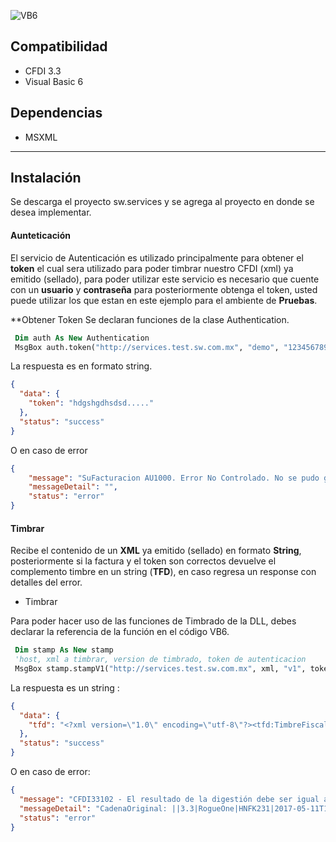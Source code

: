 
![VB6](http://findicons.com/files/icons/1803/msdn/128/ms_visual_studio.png)



Compatibilidad
-------------
* CFDI 3.3
* Visual Basic 6

Dependencias
------------
* MSXML


----------------
Instalaci&oacute;n
---------
Se descarga el proyecto sw.services y se agrega al proyecto en donde se desea implementar.



#### Aunteticaci&oacute;n #####
El servicio de Autenticación es utilizado principalmente para obtener el **token** el cual sera utilizado para poder timbrar nuestro CFDI (xml) ya emitido (sellado), para poder utilizar este servicio es necesario que cuente con un **usuario** y **contraseña** para posteriormente obtenga el token, usted puede utilizar los que estan en este ejemplo para el ambiente de **Pruebas**.


**Obtener Token
Se declaran funciones de la clase Authentication.

```vb
 Dim auth As New Authentication
 MsgBox auth.token("http://services.test.sw.com.mx", "demo", "123456789")
```
La respuesta es en formato string.

```json
{
  "data": {
    "token": "hdgshgdhsdsd....."
  },
  "status": "success"
}
```

O en caso de error

```json
{
    "message": "SuFacturacion AU1000. Error No Controlado. No se pudo generar el token de autenticación.",
    "messageDetail": "",
    "status": "error"
}
```

#### Timbrar #####
Recibe el contenido de un **XML** ya emitido (sellado) en formato **String**,    posteriormente si la factura y el token son correctos devuelve el complemento timbre en un string (**TFD**), en caso regresa un response con detalles del error.


* Timbrar

Para poder hacer uso de las funciones de Timbrado de la DLL, debes declarar la referencia de la función en el código VB6.
```vb
 Dim stamp As New stamp
 'host, xml a timbrar, version de timbrado, token de autenticacion
 MsgBox stamp.stampV1("http://services.test.sw.com.mx", xml, "v1", token)

```

La respuesta es un string :

```json
{
  "data": {
    "tfd": "<?xml version=\"1.0\" encoding=\"utf-8\"?><tfd:TimbreFiscalDigital xsi:schemaLocation=\"http://www.sat.gob.mx/TimbreFiscalDigital http://www.sat.gob.mx/sitio_internet/cfd/TimbreFiscalDigital/TimbreFiscalDigitalv11.xsd\" Version=\"1.1\" UUID=\"e29e4be7-e2d9-4d94-a2f8-81e30c893394\" FechaTimbrado=\"2017-05-11T17:56:00\" RfcProvCertif=\"AAA010101AAA\" SelloCFD=\"YHvkKPCGUhxHRoqk8vAnNeiHVNo5KaGYa3EBU1yMOiiTNnUASQJZxFkNbn52RUMtnepI1IAXDh7FlqCm5Vjofh3vLSJFCl8A+KUYO/GRoiYXOqwPpIhBMs9JPDXnshQzgDeL4NCd6/dSuQj3hdCVZCPgUnyYjRaFUBtqfJKTuIyP3n1o0QHq9pNvQTe+I6pumMcZoK2cWsFcgj3gZ++qO/SeV8bcWpXWGVQ43dvMCggI/z3q6sMTli6TcqoLYjS/aXmtKcPXE7Lay9uEGUNXlRaNDeGFyhtRh4ABGcFzIUuOVu1aPoq5s9wX81CaYx7hgTHFg74vNVGmxbTUwMbDSg==\" NoCertificadoSAT=\"20001000000300022323\" SelloSAT=\"bMiJXKzuMoEpOS1JKY2k+WMVEwXzhT5sNx2/WkNpp6OmoXVoahVsrBQLCCuwSbusQWIpueRRL1b8s3OoLdDDqYBKPfPIBqmwa3ZpbAQCcwv91+mMKyraDGBViXLZLhvGE7hy+tiH7PE632CjS5gSeIjXlUk3/BNKPD9tio+pSmlvWV62cPoDzJm3u7KZqNB2jWoJiYT+od6VYiibvaQ90TLT+uAkyw2jzbwOdoJZuucqfOOpO8X2vSk7NGTA5M84brTIuOlF2YLCz3LQhmzGR6WEtUUQE0LdqFvKdd+0GUeY/q6eWllv3XEIK1rw4uIM8rzQT1+D4uXslV9b3V56SA==\" xmlns:tfd=\"http://www.sat.gob.mx/TimbreFiscalDigital\" xmlns:xsi=\"http://www.w3.org/2001/XMLSchema-instance\" />"
  },
  "status": "success"
}
```
O en caso de error:

```json
{
  "message": "CFDI33102 - El resultado de la digestión debe ser igual al resultado de la desencripción del sello.",
  "messageDetail": "CadenaOriginal: ||3.3|RogueOne|HNFK231|2017-05-11T16:48:22|01|20001000000300022763|201.00|MXN|1|603.28|I|PUE|06300|TME960709LR2|INMOB EDMA SA DE CV|601|AAA010101AAA|Rodolfo Carranza Ramos|G03|50211503|UT421511|1|H87|Pieza|Cigarros|200.00|200.00|200.00|002|Tasa|0.160000|32.08|232.00|003|Tasa|1.600000|371.20|002|Tasa|0.160000|32.08|003|Tasa|1.600000|371.20|403.28||",
  "status": "error"
}
```